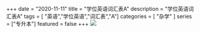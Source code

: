 +++
date = "2020-11-11"
title = "学位英语词汇表A"
description = "学位英语词汇表A"
tags = [ "英语","学位英语","词汇表","A"]
categories = [
    "杂学"
]
series = ["专升本"]
featured = false
+++
![](https://gitee.com/lalalaxiaowifi/pictures/raw/master/image/%E6%97%A5%E5%B8%B8%E6%90%AC%E7%A0%96%E5%A4%B4.png)



